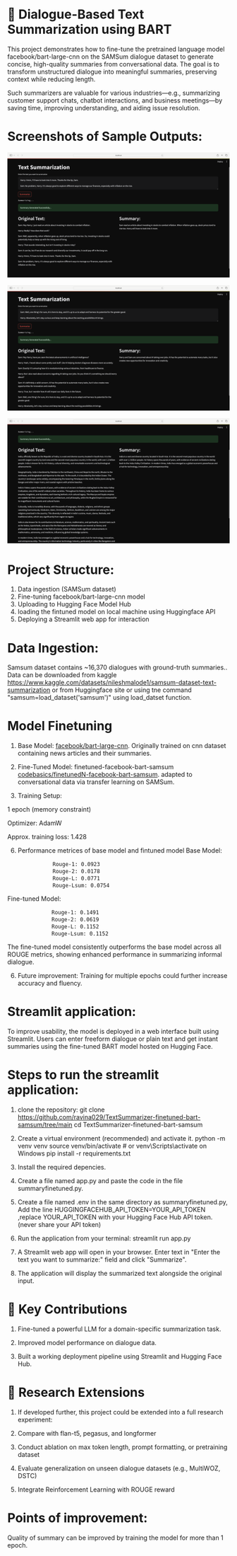 # 🧠 Dialogue-Based Text Summarization using BART

This project demonstrates how to fine-tune the pretrained language model facebook/bart-large-cnn on the SAMSum dialogue dataset to generate concise, high-quality summaries from conversational data. The goal is to transform unstructured dialogue into meaningful summaries, preserving context while reducing length.

Such summarizers are valuable for various industries—e.g., summarizing customer support chats, chatbot interactions, and business meetings—by saving time, improving understanding, and aiding issue resolution. 

# Screenshots of Sample Outputs:

![Alt Text](samharry1.png)

![Alt Text](samharry2.png)

![Alt Text](india.png)



# Project Structure:

1. Data ingestion (SAMSum dataset)
2. Fine-tuning facebook/bart-large-cnn model 
3. Uploading to Hugging Face Model Hub
4. loading the fintuned model on local machine using Huggingface API
5. Deploying a Streamlit web app for interaction

# Data Ingestion: 
Samsum dataset contains ~16,370 dialogues with ground-truth summaries..
Data can be downloaded from kaggle https://www.kaggle.com/datasets/nileshmalode1/samsum-dataset-text-summarization
or from Huggingface site or using tne command "samsum=load_dataset('samsum')" using load_datset function.



# Model Finetuning 

1. Base Model:  [facebook/bart-large-cnn](https://huggingface.co/facebook/bart-large-cnn). Originally trained on cnn dataset containing news articles and their summaries.


2. Fine-Tuned Model: finetuned-facebook-bart-samsum  [codebasics/finetunedN-facebook-bart-samsum](https://huggingface.co/codebasics/finetunedN-facebook-bart-samsum/commit/2e5c2086edc535c995ed6b8666daa0e718a83b82). adapted to conversational data via transfer learning on SAMSum.

3. Training Setup:

  1 epoch (memory constraint)

  Optimizer: AdamW

  Approx. training loss: 1.428


6. Performance metrices of base model and fintuned model
   Base Model:

                  Rouge-1: 0.0923
                  Rouge-2: 0.0178
                  Rouge-L: 0.0771
                  Rouge-Lsum: 0.0754
   
  Fine-tuned Model:

                  Rouge-1: 0.1491
                  Rouge-2: 0.0619
                  Rouge-L: 0.1152
                  Rouge-Lsum: 0.1152

The fine-tuned model consistently outperforms the base model across all ROUGE metrics, showing enhanced performance in summarizing informal dialogue.


6. Future improvement: Training for multiple epochs could further increase accuracy and fluency.


# Streamlit application:
To improve usability, the model is deployed in a web interface built using Streamlit. Users can enter freeform dialogue or plain text and get instant summaries using the fine-tuned BART model hosted on Hugging Face.


# Steps to run the streamlit application:


1. clone the repository: git clone https://github.com/ravina029/TextSummarizer-finetuned-bart-samsum/tree/main
cd TextSummarizer-finetuned-bart-samsum



2. Create a virtual environment (recommended) and activate it.
      python -m venv venv
      source venv/bin/activate  # or venv\Scripts\activate on Windows
      pip install -r requirements.txt

3. Install the required depencies.

4. Create a file named app.py and paste the code in the file summaryfinetuned.py.

5. Create a file named .env in the same directory as summaryfinetuned.py, 
   Add the line HUGGINGFACEHUB_API_TOKEN=YOUR_API_TOKEN
   ,replace YOUR_API_TOKEN with your Hugging Face Hub API token. (never share your API token)

6. Run the application from your terminal:
   streamlit run app.py

7. A Streamlit web app will open in your browser. Enter text in "Enter the text you want to summarize:" field and click "Summarize".

7. The application will display the summarized text alongside the original input.

# 🧩 Key Contributions
1. Fine-tuned a powerful LLM for a domain-specific summarization task.

2. Improved model performance on dialogue data.

3. Built a working deployment pipeline using Streamlit and Hugging Face Hub.

# 🔬 Research Extensions

1. If developed further, this project could be extended into a full research experiment:

2. Compare with flan-t5, pegasus, and longformer

3. Conduct ablation on max token length, prompt formatting, or pretraining dataset

4. Evaluate generalization on unseen dialogue datasets (e.g., MultiWOZ, DSTC)

5. Integrate Reinforcement Learning with ROUGE reward

# Points of improvement: 
Quality of summary can be improved by training the model for more than 1 epoch.